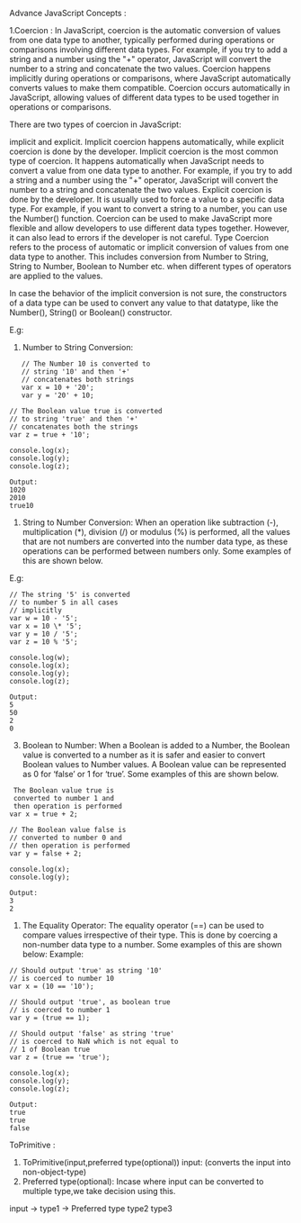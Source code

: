 Advance JavaScript Concepts :

1.Coercion :
In JavaScript, coercion is the automatic conversion of values from one data type to another, typically performed during operations or comparisons involving different data types. For example, if you try to add a string and a number using the "+" operator, JavaScript will convert the number to a string and concatenate the two values.
Coercion happens implicitly during operations or comparisons, where JavaScript automatically converts values to make them compatible. Coercion occurs automatically in JavaScript, allowing values of different data types to be used together in operations or comparisons.

There are two types of coercion in JavaScript:

implicit and explicit. Implicit coercion happens automatically, while explicit coercion is done by the developer.
Implicit coercion is the most common type of coercion. It happens automatically when JavaScript needs to convert a value from one data type to another. For example, if you try to add a string and a number using the "+" operator, JavaScript will convert the number to a string and concatenate the two values.
Explicit coercion is done by the developer. It is usually used to force a value to a specific data type. For example, if you want to convert a string to a number, you can use the Number() function.
Coercion can be used to make JavaScript more flexible and allow developers to use different data types together. However, it can also lead to errors if the developer is not careful.
Type Coercion refers to the process of automatic or implicit conversion of values from one data type to another. This includes conversion from Number to String, String to Number, Boolean to Number etc. when different types of operators are applied to the values.

In case the behavior of the implicit conversion is not sure, the constructors of a data type can be used to convert any value to that datatype, like the Number(), String() or Boolean() constructor.

E.g:

1. Number to String Conversion:

```Javascipt
   // The Number 10 is converted to
   // string '10' and then '+'
   // concatenates both strings
   var x = 10 + '20';
   var y = '20' + 10;

// The Boolean value true is converted
// to string 'true' and then '+'
// concatenates both the strings
var z = true + '10';

console.log(x);
console.log(y);
console.log(z);

Output:
1020
2010
true10
```

1. String to Number Conversion: When an operation like subtraction (-), multiplication (\*), division (/) or modulus (%) is performed, all the values that are not numbers are converted into the number data type, as these operations can be performed between numbers only. Some examples of this are shown below.

E.g:

```Javascipt
// The string '5' is converted
// to number 5 in all cases
// implicitly
var w = 10 - '5';
var x = 10 \* '5';
var y = 10 / '5';
var z = 10 % '5';

console.log(w);
console.log(x);
console.log(y);
console.log(z);

Output:
5
50
2
0

```

3. Boolean to Number: When a Boolean is added to a Number, the Boolean value is converted to a number as it is safer and easier to convert Boolean values to Number values. A Boolean value can be represented as 0 for ‘false’ or 1 for ‘true’. Some examples of this are shown below.

```Javascipt
 The Boolean value true is
 converted to number 1 and
 then operation is performed
var x = true + 2;

// The Boolean value false is
// converted to number 0 and
// then operation is performed
var y = false + 2;

console.log(x);
console.log(y);

Output:
3
2

```

1. The Equality Operator: The equality operator (==) can be used to compare values irrespective of their type. This is done by coercing a non-number data type to a number. Some examples of this are shown below:
   Example:

```Javascipt
// Should output 'true' as string '10'
// is coerced to number 10
var x = (10 == '10');

// Should output 'true', as boolean true
// is coerced to number 1
var y = (true == 1);

// Should output 'false' as string 'true'
// is coerced to NaN which is not equal to
// 1 of Boolean true
var z = (true == 'true');

console.log(x);
console.log(y);
console.log(z);

Output:
true
true
false
```

ToPrimitive :

1. ToPrimitive(input,preferred type(optional))
   input: (converts the input into non-object-type)
2. Preferred type(optional): Incase where input can be converted to multiple type,we take decision using this.

input -> type1 -> Preferred type
type2
type3
